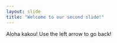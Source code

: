 ```yaml
---
layout: slide
title: "Welcome to our second slide!"
---
```

Aloha kakou!
Use the left arrow to go back!